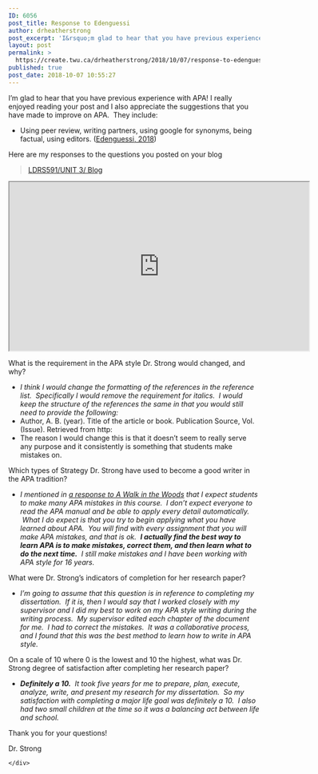 ```yaml
---
ID: 6056
post_title: Response to Edenguessi
author: drheatherstrong
post_excerpt: 'I&rsquo;m glad to hear that you have previous experience with APA! I really enjoyed reading your post and I also appreciate the suggestions that you have made to improve on APA.&nbsp; They include: Using peer review, writing partners, using google for synonyms, being factual, using editors. (Edenguessi, 2018) Here are my responses to the questions [&hellip;]'
layout: post
permalink: >
  https://create.twu.ca/drheatherstrong/2018/10/07/response-to-edenguessi/
published: true
post_date: 2018-10-07 10:55:27
---
```

<p>I&#8217;m glad to hear that you have previous experience with APA! I really enjoyed reading your post and I also appreciate the suggestions that you have made to improve on APA.  They include:</p>
<ul>
<li>Using peer review, writing partners, using google for synonyms, being factual, using editors. (<a href="https://create.twu.ca/edenguessi/2018/10/05/ldrs591-flow-unit-3-blog/">Edenguessi, 2018</a>)</li>
</ul>
<p>Here are my responses to the questions you posted on your blog</p>
<div class="post-embed">
<blockquote class="wp-embedded-content" data-secret="DCb11zJH3O"><p><a href="https://create.twu.ca/edenguessi/2018/10/05/ldrs591-flow-unit-3-blog/">LDRS591/UNIT 3/ Blog</a></p></blockquote>
<p><iframe class="wp-embedded-content" sandbox="allow-scripts" security="restricted" src="https://create.twu.ca/edenguessi/2018/10/05/ldrs591-flow-unit-3-blog/embed/#?secret=DCb11zJH3O" data-secret="DCb11zJH3O" width="600" height="338" title="&#8220;LDRS591/UNIT 3/ Blog&#8221; &#8212; E. denguessi"  marginwidth="0" marginheight="0" scrolling="no"></iframe></div>
<p>What is the requirement in the APA style Dr. Strong would changed, and why?</p>
<ul>
<li><em>I think I would change the formatting of the references in the reference list.</em>  <em>Specifically I would remove the requirement for italics.  I would keep the structure of the references the same in that you would still need to provide the following:</em></li>
<li>Author, A. B. (year). Title of the article or book. Publication Source, Vol. (Issue). Retrieved from http:</li>
<li>The reason I would change this is that it doesn&#8217;t seem to really serve any purpose and it consistently is something that students make mistakes on.</li>
</ul>
<p>Which types of Strategy Dr. Strong have used to become a good writer in the APA tradition?</p>
<ul>
<li><em>I mentioned in <a href="https://create.twu.ca/drheatherstrong/2018/10/07/response-to-a-walk-in-the-woods/">a response to A Walk in the Woods</a> that I expect students to make many APA mistakes in this course.  I don’t expect everyone to read the APA manual and be able to apply every detail automatically.   What I do expect is that you try to begin applying what you have learned about APA.  You will find with every assignment that you will make APA mistakes, and that is ok.  <strong>I actually find the best way to learn APA is to make mistakes, correct them, and then learn what to do the next time.</strong>  I still make mistakes and I have been working with APA style for 16 years. </em></li>
</ul>
<p>What were Dr. Strong’s indicators of completion for her research paper?</p>
<ul>
<li><em>I&#8217;m going to assume that this question is in reference to completing my dissertation.  If it is, then I would say that I worked closely with my supervisor and I did my best to work on my APA style writing during the writing process.  My supervisor edited each chapter of the document for me.  I had to correct the mistakes.  It was a collaborative process, and I found that this was the best method to learn how to write in APA style.  </em></li>
</ul>
<p>On a scale of 10 where 0 is the lowest and 10 the highest, what was Dr. Strong degree of satisfaction after completing her research paper?</p>
<ul>
<li><em><strong>Definitely a 10.</strong>  It took five years for me to prepare, plan, execute, analyze, write, and present my research for my dissertation.  So my satisfaction with completing a major life goal was definitely a 10.  I also had two small children at the time so it was a balancing act between life and school.</em></li>
</ul>
<p>Thank you for your questions!</p>
<p>Dr. Strong</p>
<div id="themify_builder_content-284" data-postid="284" class="themify_builder_content themify_builder_content-284 themify_builder">

    </div>
<!-- /themify_builder_content -->